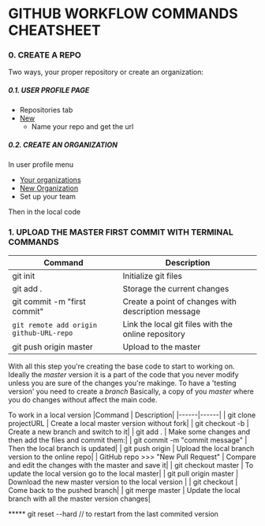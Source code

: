 # GITHUB WORKFLOW COMMANDS CHEATSHEET

### 0. CREATE A REPO

  Two ways, your proper repository or create an organization:
  
##### 0.1. USER PROFILE PAGE
  * Repositories tab
  * [New](https://github.com/new)
    * Name your repo and get the url
    
##### 0.2. CREATE AN ORGANIZATION
In user profile menu
  * [Your organizations](https://github.com/settings/organizations)
  * [New Organization](https://github.com/account/organizations/new)
   * Set up your team

Then in the local code
### 1. UPLOAD THE MASTER FIRST COMMIT WITH TERMINAL COMMANDS
|Command | Description|
|------|------|
|git init|Initialize git files|
|git add .| Storage the current changes|
|git commit -m "first commit"| Create a point of changes with description message|
|`git remote add origin github-URL-repo`| Link the local git files with the online repository |
|git push origin master| Upload to the master|
  
With all this step you're creating the base code to start to working on.
Ideally the *master* version it is a part of the code that you never modify
unless you are sure of the changes you're makinge.
To have a 'testing version' you need to create a *branch*
Basically, a copy of you *master* where you do changes without affect the main code.

To work in a local version
|Command | Description|
|------|------|
| git clone projectURL                | Create a local master version without fork|
| git checkout -b <branch-name>       | Create a new branch and switch to it|
| git add .                           | Make some changes and then add the files and commit them:|
| git commit -m "commit message"      | Then the local branch is updated|
| git push origin <branch-name>       | Upload the local branch version to the online repo|
| GitHub repo >>> "New Pull Request"  | Compare and edit the changes with the master and save it|
| git checkout master                 | To update the local version go to the local master|
| git pull origin master              | Download the new master version to the local version |
| git checkout <branch-name>          | Come back to the pushed branch|
| git merge master                    | Update the local branch with all the master version changes|

***** git reset --hard                  // to restart from the last commited version
